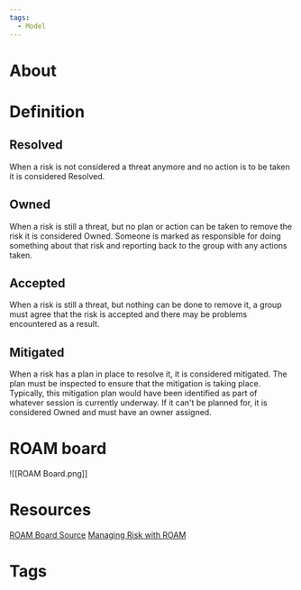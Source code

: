 ```yaml
---
tags:
  - Model
---
```

# About
# Definition
## Resolved
When a risk is not considered a threat anymore and no action is to be taken it is considered Resolved.

## Owned
When a risk is still a threat, but no plan or action can be taken to remove the risk it is considered Owned. Someone is marked as responsible for doing something about that risk and reporting back to the group with any actions taken.

## Accepted
When a risk is still a threat, but nothing can be done to remove it, a group must agree that the risk is accepted and there may be problems encountered as a result.

## Mitigated
When a risk has a plan in place to resolve it, it is considered mitigated. The plan must be inspected to ensure that the mitigation is taking place. Typically, this mitigation plan would have been identified as part of whatever session is currently underway. If it can't be planned for, it is considered Owned and must have an owner assigned.

# ROAM board
![[ROAM Board.png]]
# Resources
[ROAM Board Source](https://www.agileambition.com/roam-risk-management/)
[Managing Risk with ROAM](https://blog.planview.com/managing-risks-with-roam-in-agile/)
# Tags
